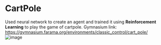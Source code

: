 # CartPole
Used neural network to create an agent and trained it using **Reinforcement Learning** to play the game of cartpole.
Gymnasium link: https://gymnasium.farama.org/environments/classic_control/cart_pole/
![image](https://github.com/user-attachments/assets/c544ec5f-3b6b-4b4d-b5f1-0ca620bb9d1a)

